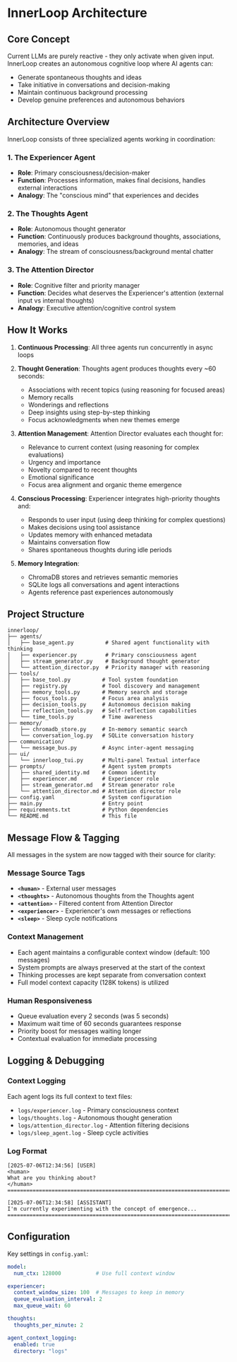 # InnerLoop Architecture

## Core Concept

Current LLMs are purely reactive - they only activate when given input. InnerLoop creates an autonomous cognitive loop where AI agents can:

- Generate spontaneous thoughts and ideas
- Take initiative in conversations and decision-making  
- Maintain continuous background processing
- Develop genuine preferences and autonomous behaviors

## Architecture Overview

InnerLoop consists of three specialized agents working in coordination:

### 1. The Experiencer Agent
- **Role**: Primary consciousness/decision-maker
- **Function**: Processes information, makes final decisions, handles external interactions
- **Analogy**: The "conscious mind" that experiences and decides

### 2. The Thoughts Agent  
- **Role**: Autonomous thought generator
- **Function**: Continuously produces background thoughts, associations, memories, and ideas
- **Analogy**: The stream of consciousness/background mental chatter

### 3. The Attention Director
- **Role**: Cognitive filter and priority manager
- **Function**: Decides what deserves the Experiencer's attention (external input vs internal thoughts)
- **Analogy**: Executive attention/cognitive control system

## How It Works

1. **Continuous Processing**: All three agents run concurrently in async loops

2. **Thought Generation**: Thoughts agent produces thoughts every ~60 seconds:
   - Associations with recent topics (using reasoning for focused areas)
   - Memory recalls
   - Wonderings and reflections
   - Deep insights using step-by-step thinking
   - Focus acknowledgments when new themes emerge

3. **Attention Management**: Attention Director evaluates each thought for:
   - Relevance to current context (using reasoning for complex evaluations)
   - Urgency and importance
   - Novelty compared to recent thoughts
   - Emotional significance
   - Focus area alignment and organic theme emergence

4. **Conscious Processing**: Experiencer integrates high-priority thoughts and:
   - Responds to user input (using deep thinking for complex questions)
   - Makes decisions using tool assistance
   - Updates memory with enhanced metadata
   - Maintains conversation flow
   - Shares spontaneous thoughts during idle periods

5. **Memory Integration**: 
   - ChromaDB stores and retrieves semantic memories
   - SQLite logs all conversations and agent interactions
   - Agents reference past experiences autonomously

## Project Structure

```
innerloop/
├── agents/
│   ├── base_agent.py          # Shared agent functionality with thinking
│   ├── experiencer.py         # Primary consciousness agent
│   ├── stream_generator.py    # Background thought generator
│   └── attention_director.py  # Priority manager with reasoning
├── tools/
│   ├── base_tool.py          # Tool system foundation
│   ├── registry.py           # Tool discovery and management
│   ├── memory_tools.py       # Memory search and storage
│   ├── focus_tools.py        # Focus area analysis
│   ├── decision_tools.py     # Autonomous decision making
│   ├── reflection_tools.py   # Self-reflection capabilities
│   └── time_tools.py         # Time awareness
├── memory/
│   ├── chromadb_store.py     # In-memory semantic search
│   └── conversation_log.py   # SQLite conversation history
├── communication/
│   └── message_bus.py        # Async inter-agent messaging
├── ui/
│   └── innerloop_tui.py      # Multi-panel Textual interface
├── prompts/                  # Agent system prompts
│   ├── shared_identity.md    # Common identity
│   ├── experiencer.md        # Experiencer role
│   ├── stream_generator.md   # Stream generator role
│   └── attention_director.md # Attention director role
├── config.yaml               # System configuration
├── main.py                   # Entry point
├── requirements.txt          # Python dependencies
└── README.md                 # This file
```
## Message Flow & Tagging

All messages in the system are now tagged with their source for clarity:

### Message Source Tags
- **`<human>`** - External user messages
- **`<thoughts>`** - Autonomous thoughts from the Thoughts agent  
- **`<attention>`** - Filtered content from Attention Director
- **`<experiencer>`** - Experiencer's own messages or reflections
- **`<sleep>`** - Sleep cycle notifications

### Context Management
- Each agent maintains a configurable context window (default: 100 messages)
- System prompts are always preserved at the start of the context
- Thinking processes are kept separate from conversation context
- Full model context capacity (128K tokens) is utilized

### Human Responsiveness
- Queue evaluation every 2 seconds (was 5 seconds)
- Maximum wait time of 60 seconds guarantees response
- Priority boost for messages waiting longer
- Contextual evaluation for immediate processing

## Logging & Debugging

### Context Logging
Each agent logs its full context to text files:
- `logs/experiencer.log` - Primary consciousness context
- `logs/thoughts.log` - Autonomous thought generation
- `logs/attention_director.log` - Attention filtering decisions
- `logs/sleep_agent.log` - Sleep cycle activities

### Log Format
```
[2025-07-06T12:34:56] [USER]
<human>
What are you thinking about?
</human>
================================================================================

[2025-07-06T12:34:58] [ASSISTANT]
I'm currently experimenting with the concept of emergence...
================================================================================
```

## Configuration

Key settings in `config.yaml`:

```yaml
model:
  num_ctx: 128000           # Use full context window

experiencer:
  context_window_size: 100  # Messages to keep in memory
  queue_evaluation_interval: 2
  max_queue_wait: 60

thoughts:
  thoughts_per_minute: 2

agent_context_logging:
  enabled: true
  directory: "logs"
```
